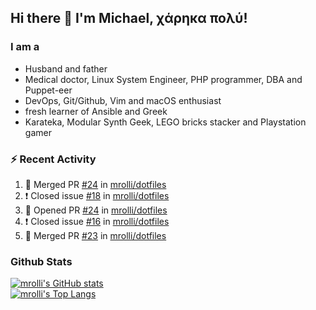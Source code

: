 ## Hi there 👋 I'm Michael, χάρηκα πολύ!

<!--
**mrolli/mrolli** is a ✨ _special_ ✨ repository because its `README.md` (this file) appears on your GitHub profile.

Here are some ideas to get you started:

- 🔭 I’m currently working on ...
- 🌱 I’m currently learning ...
- 👯 I’m looking to collaborate on ...
- 🤔 I’m looking for help with ...
- 💬 Ask me about ...
- 📫 How to reach me: ...
- 😄 Pronouns: ...
- ⚡ Fun fact: ...
-->

### I am a
- Husband and father
- Medical doctor, Linux System Engineer, PHP programmer, DBA and Puppet-eer
- DevOps, Git/Github, Vim and macOS enthusiast
- fresh learner of Ansible and Greek
- Karateka, Modular Synth Geek, LEGO bricks stacker and Playstation gamer 

### :zap: Recent Activity

<!--START_SECTION:activity-->
1. 🎉 Merged PR [#24](https://github.com/mrolli/dotfiles/pull/24) in [mrolli/dotfiles](https://github.com/mrolli/dotfiles)
2. ❗️ Closed issue [#18](https://github.com/mrolli/dotfiles/issues/18) in [mrolli/dotfiles](https://github.com/mrolli/dotfiles)
3. 💪 Opened PR [#24](https://github.com/mrolli/dotfiles/pull/24) in [mrolli/dotfiles](https://github.com/mrolli/dotfiles)
4. ❗️ Closed issue [#16](https://github.com/mrolli/dotfiles/issues/16) in [mrolli/dotfiles](https://github.com/mrolli/dotfiles)
5. 🎉 Merged PR [#23](https://github.com/mrolli/dotfiles/pull/23) in [mrolli/dotfiles](https://github.com/mrolli/dotfiles)
<!--END_SECTION:activity-->

### Github Stats
[![mrolli's GitHub stats](https://github-readme-stats.vercel.app/api?username=mrolli&count_private=true&show_icons=true&theme=onedark)](https://github.com/anuraghazra/github-readme-stats)  
[![mrolli's Top Langs](https://github-readme-stats.vercel.app/api/top-langs/?username=mrolli&count_private=true&theme=onedark&hide=c%2B%2B,c,html,cmake,makefile&layout=compact)](https://github.com/anuraghazra/github-readme-stats)
